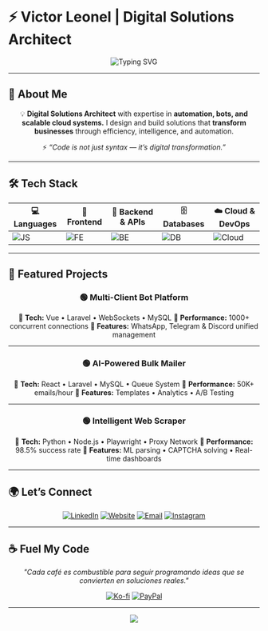 # ⚡ Victor Leonel | Digital Solutions Architect

<div align="center">  
<img src="https://readme-typing-svg.herokuapp.com?font=Fira+Code&size=30&duration=2500&pause=1000&color=00FF88&center=true&vCenter=true&width=700&lines=🚀+Full+Stack+Architect;🤖+Automation+%26+Bot+Engineer;☁️+Cloud+%26+Scaling+Expert;🌍+Mexico-based+Developer" alt="Typing SVG" />  
</div>  

---

## 🎨 About Me

<div align="center">  

💡 **Digital Solutions Architect** with expertise in **automation, bots, and scalable cloud systems.**
I design and build solutions that **transform businesses** through efficiency, intelligence, and automation.

⚡ *“Code is not just syntax — it’s digital transformation.”*

</div>  

---

## 🛠️ Tech Stack

<div align="center">  

| 💻 Languages                                                | 🎨 Frontend                                               | 🔧 Backend & APIs                                                    | 🗄 Databases                                                       | ☁️ Cloud & DevOps                                       |
| ----------------------------------------------------------- | --------------------------------------------------------- | -------------------------------------------------------------------- | ------------------------------------------------------------------ | ------------------------------------------------------- |
| ![JS](https://skillicons.dev/icons?i=js,ts,python,php,java) | ![FE](https://skillicons.dev/icons?i=react,vue,next,nuxt) | ![BE](https://skillicons.dev/icons?i=nodejs,laravel,express,graphql) | ![DB](https://skillicons.dev/icons?i=postgres,mongodb,mysql,redis) | ![Cloud](https://skillicons.dev/icons?i=aws,gcp,docker) |

</div>  

---

## 🚀 Featured Projects

<div align="center">  

### 🟢 Multi-Client Bot Platform

🔹 **Tech:** Vue • Laravel • WebSockets • MySQL
🔹 **Performance:** 1000+ concurrent connections
🔹 **Features:** WhatsApp, Telegram & Discord unified management

---

### 🟢 AI-Powered Bulk Mailer

🔹 **Tech:** React • Laravel • MySQL • Queue System
🔹 **Performance:** 50K+ emails/hour
🔹 **Features:** Templates • Analytics • A/B Testing

---

### 🟢 Intelligent Web Scraper

🔹 **Tech:** Python • Node.js • Playwright • Proxy Network
🔹 **Performance:** 98.5% success rate
🔹 **Features:** ML parsing • CAPTCHA solving • Real-time dashboards

</div>  

---

## 🌍 Let’s Connect

<div align="center">  

[![LinkedIn](https://img.shields.io/badge/LinkedIn-Connect-0077B5?style=for-the-badge\&logo=linkedin\&logoColor=white)](https://www.linkedin.com/in/thevertrix)
[![Website](https://img.shields.io/badge/ScriptSpark-Explore-00FF88?style=for-the-badge\&logo=rocket\&logoColor=white)](https://scriptspark.net)
[![Email](https://img.shields.io/badge/Email-victor.leonel@scriptspark.net-EA4335?style=for-the-badge\&logo=gmail\&logoColor=white)](mailto:victor.leonel@scriptspark.net)
[![Instagram](https://img.shields.io/badge/Instagram-Follow-E4405F?style=for-the-badge\&logo=instagram\&logoColor=white)](https://instagram.com/itsvic.js)

</div>  

---

## ☕ Fuel My Code

<div align="center">  

*"Cada café es combustible para seguir programando ideas que se convierten en soluciones reales."*

[![Ko-fi](https://img.shields.io/badge/Ko--fi-Support-F16061?style=for-the-badge\&logo=ko-fi\&logoColor=white)](https://ko-fi.com/thevertrix)
[![PayPal](https://img.shields.io/badge/PayPal-Donate-00457C?style=for-the-badge\&logo=paypal\&logoColor=white)](https://paypal.me/itsvicjs)

</div>  

---

<div align="center">  
<img src="https://capsule-render.vercel.app/api?type=waving&color=0:00FF88,100:FF6B35&height=120&section=footer" />  
</div>
